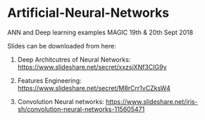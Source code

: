 # Artificial-Neural-Networks
ANN and Deep learning examples MAGIC 19th & 20th Sept 2018

Slides can be downloaded from here: 

1. Deep Architcutres of Neural Networks: https://www.slideshare.net/secret/xxzsjXNf3CIG9y

2. Features Engineering: https://www.slideshare.net/secret/M8rCrr1vCZksW4

3. Convolution Neural networks:  https://www.slideshare.net/iris-sh/convolution-neural-networks-115605471

